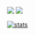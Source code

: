 <!--
![C](https://img.shields.io/badge/c-%2300599C.svg?style=for-the-badge&logo=c&logoColor=white) ![Go](https://img.shields.io/badge/go-%2300ADD8.svg?style=for-the-badge&logo=go&logoColor=white) ![Python](https://img.shields.io/badge/python-3670A0?style=for-the-badge&logo=python&logoColor=ffdd54) ![NumPy](https://img.shields.io/badge/numpy-%23013243.svg?style=for-the-badge&logo=numpy&logoColor=white) ![Rust](https://img.shields.io/badge/rust-%23000000.svg?style=for-the-badge&logo=rust&logoColor=white) ![CMake](https://img.shields.io/badge/CMake-%23008FBA.svg?style=for-the-badge&logo=cmake&logoColor=white) ![Arduino](https://img.shields.io/badge/-Arduino-00979D?style=for-the-badge&logo=Arduino&logoColor=white) ![Raspberry Pi](https://img.shields.io/badge/-RaspberryPi-C51A4A?style=for-the-badge&logo=Raspberry-Pi)
-->

![](https://github-readme-stats.vercel.app/api?username=conjfrnk&count_private=true)
![](https://github-readme-streak-stats.herokuapp.com/?user=conjfrnk)
<!-- ![](https://github-readme-stats.vercel.app/api/top-langs/?username=conjfrnk&count_private=true&layout=compact)<br/> -->
[![stats](https://projecteuler.net/profile/conjfrnk.png)](https://conjfrnk.com/euler/stats.html "Euler Stats")

<!-- https://gprm.itsvg.in -->
